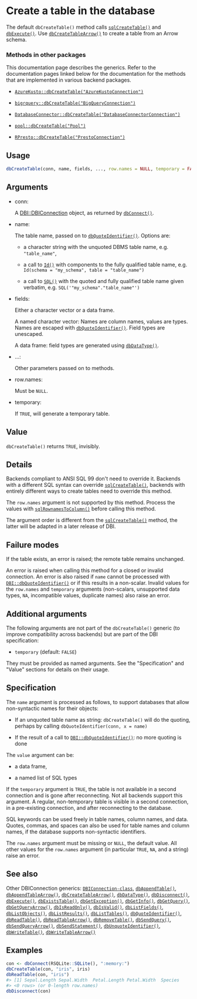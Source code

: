 # Create a table in the database

The default `dbCreateTable()` method calls
[`sqlCreateTable()`](https://dbi.r-dbi.org/dev/reference/sqlCreateTable.md)
and [`dbExecute()`](https://dbi.r-dbi.org/dev/reference/dbExecute.md).
Use
[`dbCreateTableArrow()`](https://dbi.r-dbi.org/dev/reference/dbCreateTableArrow.md)
to create a table from an Arrow schema.

### Methods in other packages

This documentation page describes the generics. Refer to the
documentation pages linked below for the documentation for the methods
that are implemented in various backend packages.

- [`AzureKusto::dbCreateTable("AzureKustoConnection")`](https://rdrr.io/pkg/AzureKusto/man/DBI_table.html)

- [`bigrquery::dbCreateTable("BigQueryConnection")`](https://bigrquery.r-dbi.org/reference/DBI.html)

- [`DatabaseConnector::dbCreateTable("DatabaseConnectorConnection")`](https://ohdsi.github.io/DatabaseConnector/reference/dbCreateTable-DatabaseConnectorConnection-method.html)

- [`pool::dbCreateTable("Pool")`](http://rstudio.github.io/pool/reference/DBI-wrap.md)

- [`RPresto::dbCreateTable("PrestoConnection")`](https://rdrr.io/pkg/RPresto/man/PrestoConnection-class.html)

## Usage

``` r
dbCreateTable(conn, name, fields, ..., row.names = NULL, temporary = FALSE)
```

## Arguments

- conn:

  A
  [DBI::DBIConnection](https://dbi.r-dbi.org/dev/reference/DBIConnection-class.md)
  object, as returned by
  [`dbConnect()`](https://dbi.r-dbi.org/dev/reference/dbConnect.md).

- name:

  The table name, passed on to
  [`dbQuoteIdentifier()`](https://dbi.r-dbi.org/dev/reference/dbQuoteIdentifier.md).
  Options are:

  - a character string with the unquoted DBMS table name, e.g.
    `"table_name"`,

  - a call to [`Id()`](https://dbi.r-dbi.org/dev/reference/Id.md) with
    components to the fully qualified table name, e.g.
    `Id(schema = "my_schema", table = "table_name")`

  - a call to [`SQL()`](https://dbi.r-dbi.org/dev/reference/SQL.md) with
    the quoted and fully qualified table name given verbatim, e.g.
    `SQL('"my_schema"."table_name"')`

- fields:

  Either a character vector or a data frame.

  A named character vector: Names are column names, values are types.
  Names are escaped with
  [`dbQuoteIdentifier()`](https://dbi.r-dbi.org/dev/reference/dbQuoteIdentifier.md).
  Field types are unescaped.

  A data frame: field types are generated using
  [`dbDataType()`](https://dbi.r-dbi.org/dev/reference/dbDataType.md).

- ...:

  Other parameters passed on to methods.

- row.names:

  Must be `NULL`.

- temporary:

  If `TRUE`, will generate a temporary table.

## Value

`dbCreateTable()` returns `TRUE`, invisibly.

## Details

Backends compliant to ANSI SQL 99 don't need to override it. Backends
with a different SQL syntax can override
[`sqlCreateTable()`](https://dbi.r-dbi.org/dev/reference/sqlCreateTable.md),
backends with entirely different ways to create tables need to override
this method.

The `row.names` argument is not supported by this method. Process the
values with
[`sqlRownamesToColumn()`](https://dbi.r-dbi.org/dev/reference/rownames.md)
before calling this method.

The argument order is different from the
[`sqlCreateTable()`](https://dbi.r-dbi.org/dev/reference/sqlCreateTable.md)
method, the latter will be adapted in a later release of DBI.

## Failure modes

If the table exists, an error is raised; the remote table remains
unchanged.

An error is raised when calling this method for a closed or invalid
connection. An error is also raised if `name` cannot be processed with
[`DBI::dbQuoteIdentifier()`](https://dbi.r-dbi.org/dev/reference/dbQuoteIdentifier.md)
or if this results in a non-scalar. Invalid values for the `row.names`
and `temporary` arguments (non-scalars, unsupported data types, `NA`,
incompatible values, duplicate names) also raise an error.

## Additional arguments

The following arguments are not part of the `dbCreateTable()` generic
(to improve compatibility across backends) but are part of the DBI
specification:

- `temporary` (default: `FALSE`)

They must be provided as named arguments. See the "Specification" and
"Value" sections for details on their usage.

## Specification

The `name` argument is processed as follows, to support databases that
allow non-syntactic names for their objects:

- If an unquoted table name as string: `dbCreateTable()` will do the
  quoting, perhaps by calling `dbQuoteIdentifier(conn, x = name)`

- If the result of a call to
  [`DBI::dbQuoteIdentifier()`](https://dbi.r-dbi.org/dev/reference/dbQuoteIdentifier.md):
  no more quoting is done

The `value` argument can be:

- a data frame,

- a named list of SQL types

If the `temporary` argument is `TRUE`, the table is not available in a
second connection and is gone after reconnecting. Not all backends
support this argument. A regular, non-temporary table is visible in a
second connection, in a pre-existing connection, and after reconnecting
to the database.

SQL keywords can be used freely in table names, column names, and data.
Quotes, commas, and spaces can also be used for table names and column
names, if the database supports non-syntactic identifiers.

The `row.names` argument must be missing or `NULL`, the default value.
All other values for the `row.names` argument (in particular `TRUE`,
`NA`, and a string) raise an error.

## See also

Other DBIConnection generics:
[`DBIConnection-class`](https://dbi.r-dbi.org/dev/reference/DBIConnection-class.md),
[`dbAppendTable()`](https://dbi.r-dbi.org/dev/reference/dbAppendTable.md),
[`dbAppendTableArrow()`](https://dbi.r-dbi.org/dev/reference/dbAppendTableArrow.md),
[`dbCreateTableArrow()`](https://dbi.r-dbi.org/dev/reference/dbCreateTableArrow.md),
[`dbDataType()`](https://dbi.r-dbi.org/dev/reference/dbDataType.md),
[`dbDisconnect()`](https://dbi.r-dbi.org/dev/reference/dbDisconnect.md),
[`dbExecute()`](https://dbi.r-dbi.org/dev/reference/dbExecute.md),
[`dbExistsTable()`](https://dbi.r-dbi.org/dev/reference/dbExistsTable.md),
[`dbGetException()`](https://dbi.r-dbi.org/dev/reference/dbGetException.md),
[`dbGetInfo()`](https://dbi.r-dbi.org/dev/reference/dbGetInfo.md),
[`dbGetQuery()`](https://dbi.r-dbi.org/dev/reference/dbGetQuery.md),
[`dbGetQueryArrow()`](https://dbi.r-dbi.org/dev/reference/dbGetQueryArrow.md),
[`dbIsReadOnly()`](https://dbi.r-dbi.org/dev/reference/dbIsReadOnly.md),
[`dbIsValid()`](https://dbi.r-dbi.org/dev/reference/dbIsValid.md),
[`dbListFields()`](https://dbi.r-dbi.org/dev/reference/dbListFields.md),
[`dbListObjects()`](https://dbi.r-dbi.org/dev/reference/dbListObjects.md),
[`dbListResults()`](https://dbi.r-dbi.org/dev/reference/dbListResults.md),
[`dbListTables()`](https://dbi.r-dbi.org/dev/reference/dbListTables.md),
[`dbQuoteIdentifier()`](https://dbi.r-dbi.org/dev/reference/dbQuoteIdentifier.md),
[`dbReadTable()`](https://dbi.r-dbi.org/dev/reference/dbReadTable.md),
[`dbReadTableArrow()`](https://dbi.r-dbi.org/dev/reference/dbReadTableArrow.md),
[`dbRemoveTable()`](https://dbi.r-dbi.org/dev/reference/dbRemoveTable.md),
[`dbSendQuery()`](https://dbi.r-dbi.org/dev/reference/dbSendQuery.md),
[`dbSendQueryArrow()`](https://dbi.r-dbi.org/dev/reference/dbSendQueryArrow.md),
[`dbSendStatement()`](https://dbi.r-dbi.org/dev/reference/dbSendStatement.md),
[`dbUnquoteIdentifier()`](https://dbi.r-dbi.org/dev/reference/dbUnquoteIdentifier.md),
[`dbWriteTable()`](https://dbi.r-dbi.org/dev/reference/dbWriteTable.md),
[`dbWriteTableArrow()`](https://dbi.r-dbi.org/dev/reference/dbWriteTableArrow.md)

## Examples

``` r
con <- dbConnect(RSQLite::SQLite(), ":memory:")
dbCreateTable(con, "iris", iris)
dbReadTable(con, "iris")
#> [1] Sepal.Length Sepal.Width  Petal.Length Petal.Width  Species     
#> <0 rows> (or 0-length row.names)
dbDisconnect(con)
```
